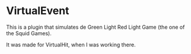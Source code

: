 # VirtualEvent

This is a plugin that simulates de Green Light Red Light Game (the one of the Squid Games).

It was made for VirtualHit, when I was working there.
